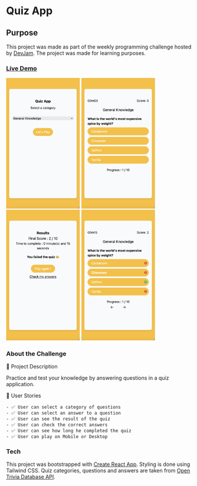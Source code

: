 # Quiz App

## Purpose

This project was made as part of the weekly programming challenge hosted by [DevJam](https://devjam.vercel.app/projects). The project was made for learning purposes.

### [Live Demo](https://dancema21.github.io/quiz-app/)

<p float="left">
    <img src="https://github.com/dancema21/quiz-app/blob/58dfba7b4d5783210772ca09e350cfec838aef6c/public/StartQuizView.png" alt="SelectCategory" width="200">
    <img src="https://github.com/dancema21/quiz-app/blob/58dfba7b4d5783210772ca09e350cfec838aef6c/public/QuestionQuiz.png" alt="Question" width="200">
    <img src="https://github.com/dancema21/quiz-app/blob/58dfba7b4d5783210772ca09e350cfec838aef6c/public/ResultQuiz.png" alt="Result" width="200">
    <img src="https://github.com/dancema21/quiz-app/blob/58dfba7b4d5783210772ca09e350cfec838aef6c/public/CheckAnswerQuiz.png" alt="check answers" width="200">
</p>

### About the Challenge

📝 Project Description

Practice and test your knowledge by answering questions in a quiz application.

📑 User Stories

    - ✅ User can select a category of questions
    - ✅ User can select an answer to a question
    - ✅ User can see the result of the quiz
    - ✅ User can check the correct answers
    - ✅ User can see how long he completed the quiz
    - ✅ User can play on Mobile or Desktop

### Tech

This project was bootstrapped with [Create React App](https://github.com/facebook/create-react-app).
Styling is done using Tailwind CSS.
Quiz categories, questions and answers are taken from [Open Trivia Database API](https://opentdb.com/).
